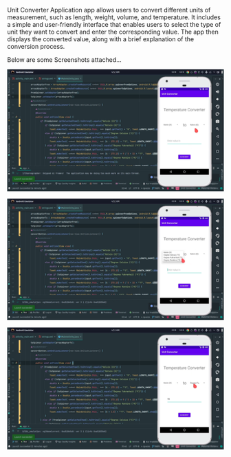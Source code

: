 Unit Converter Application app allows users to convert different units of measurement, such as length, weight, volume, and temperature. It includes a simple and user-friendly interface that enables users to select the type of unit they want to convert and enter the corresponding value. The app then displays the converted value, along with a brief explanation of the conversion process.

Below are some Screenshots attached...

![Screesnhot 1](/Screenshots/01.png?raw=true "Screenshot of App 01")

![Screesnhot 2](/Screenshots/02.png?raw=true "Screenshot of App 02")

![Screesnhot 3](/Screenshots/03.png?raw=true "Screenshot of App 03")

